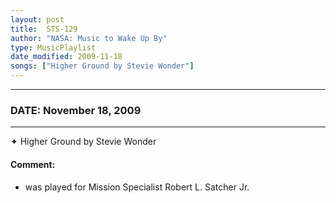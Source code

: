 ```yaml
---
layout: post
title:  STS-129
author: "NASA: Music to Wake Up By"
type: MusicPlaylist
date_modified: 2009-11-18
songs: ["Higher Ground by Stevie Wonder"]
---
```


----
### DATE: November 18, 2009
----
✦ Higher Ground by Stevie Wonder

#### Comment:
* was played for Mission Specialist Robert L. Satcher Jr.



<br/>
<center>
	<a target="_blank"
	   href="https://twitter.com/intent/tweet?hashtags=Space,NASA,Playlist,NASAWakeupCalls,SpaceProgram&text={{ page.author}}, '{{ page.songs.first }}' {{ page.title }}, {{ page.date | date: '%B %d, %Y' }}. {{ site.url }}{{ page.url }}&via=nasawakeupcalls"><i class="fab fa-twitter" alt="Tweet this page" style="font-size: 1.3em;"></i></a>
	&nbsp; 	<i class="fas fa-user-astronaut" style="font-size: 1.5em;"></i> &nbsp;
    <a type="amzn" search="'Higher Ground by Stevie Wonder'" category="popular music">
    <i class="fab fa-amazon" style="font-size: 1.3em;"></i></a>
</center>
